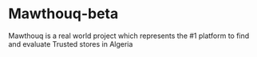# Mawthouq-beta
Mawthouq is a real world project which represents the #1 platform to find and evaluate Trusted stores in Algeria
